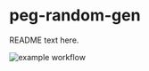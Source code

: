 peg-random-gen
==============
README text here.

![example workflow](https://github.com/lives-group/pegwfgen/actions/workflows/build/badge.svg)
